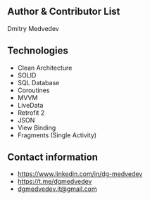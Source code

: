 ## Author & Contributor List
Dmitry Medvedev

## Technologies
* Clean Architecture
* SOLID
* SQL Database
* Coroutines
* MVVM
* LiveData
* Retrofit 2
* JSON
* View Binding
* Fragments (Single Activity)

## Contact information
* https://www.linkedin.com/in/dg-medvedev
* https://t.me/dgmedvedev
* dgmedvedev.it@gmail.com

